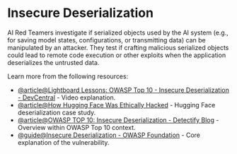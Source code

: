# Insecure Deserialization

AI Red Teamers investigate if serialized objects used by the AI system (e.g., for saving model states, configurations, or transmitting data) can be manipulated by an attacker. They test if crafting malicious serialized objects could lead to remote code execution or other exploits when the application deserializes the untrusted data.

Learn more from the following resources:

- [@article@Lightboard Lessons: OWASP Top 10 - Insecure Deserialization - DevCentral](https://community.f5.com/kb/technicalarticles/lightboard-lessons-owasp-top-10---insecure-deserialization/281509) - Video explanation.
- [@article@How Hugging Face Was Ethically Hacked](https://www.aiblade.net/p/how-hugging-face-was-ethically-hacked) - Hugging Face deserialization case study.
- [@article@OWASP TOP 10: Insecure Deserialization - Detectify Blog](https://blog.detectify.com/best-practices/owasp-top-10-insecure-deserialization/) - Overview within OWASP Top 10 context.
- [@guide@Insecure Deserialization - OWASP Foundation](https://owasp.org/www-community/vulnerabilities/Insecure_Deserialization) - Core explanation of the vulnerability.
